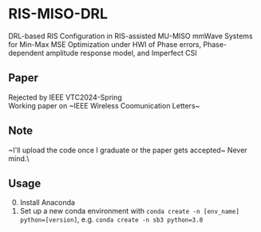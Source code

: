 # RIS-MISO-DRL
DRL-based RIS Configuration in RIS-assisted MU-MISO mmWave Systems for Min-Max MSE Optimization under HWI of Phase errors, Phase-dependent amplitude response model, and Imperfect CSI

## Paper
Rejected by IEEE VTC2024-Spring\
Working paper on ~IEEE Wireless Coomunication Letters~

## Note
~I'll upload the code once I graduate or the paper gets accepted~ Never mind.\

## Usage
0. Install Anaconda
1. Set up a new conda environment with ```conda create -n [env_name] python=[version]```, e.g. ```conda create -n sb3 python=3.8```
